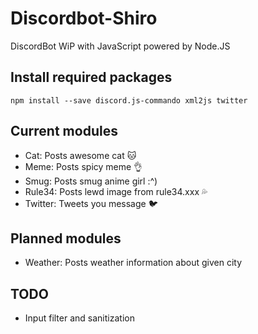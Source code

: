 # Discordbot-Shiro
DiscordBot WiP with JavaScript powered by Node.JS


## Install required packages
```
npm install --save discord.js-commando xml2js twitter
```

## Current modules
- Cat: Posts awesome cat :cat:
- Meme: Posts spicy meme :ok_hand:
- Smug: Posts smug anime girl :^)
- Rule34: Posts lewd image from rule34.xxx :sweat_drops:
- Twitter: Tweets you message :bird:

## Planned modules
- Weather: Posts weather information about given city


## TODO
- Input filter and sanitization
